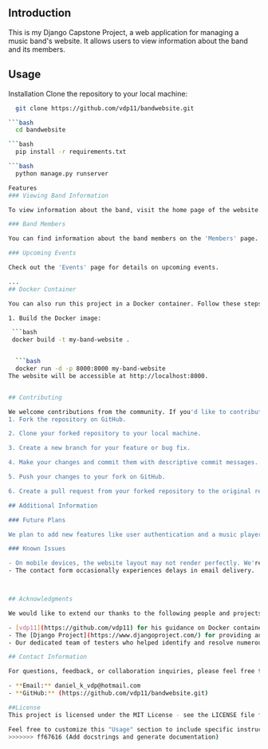 ## Introduction

This is my Django Capstone Project, a web application for managing a music band's website. It allows users to view information about the band and its members.

## Usage

Installation
Clone the repository to your local machine:

  ```bash
    git clone https://github.com/vdp11/bandwebsite.git

  ```bash
    cd bandwebsite

  ```bash
    pip install -r requirements.txt
  
  ```bash  
    python manage.py runserver

Features
### Viewing Band Information

To view information about the band, visit the home page of the website.

### Band Members

You can find information about the band members on the 'Members' page.

### Upcoming Events

Check out the 'Events' page for details on upcoming events.

...
## Docker Container

You can also run this project in a Docker container. Follow these steps:

1. Build the Docker image:

   ```bash
   docker build -t my-band-website .


    ```bash
    docker run -d -p 8000:8000 my-band-website
The website will be accessible at http://localhost:8000.


## Contributing

We welcome contributions from the community. If you'd like to contribute, please follow these guidelines...
1. Fork the repository on GitHub.

2. Clone your forked repository to your local machine.

3. Create a new branch for your feature or bug fix.

4. Make your changes and commit them with descriptive commit messages.

5. Push your changes to your fork on GitHub.

6. Create a pull request from your forked repository to the original repository.

## Additional Information

### Future Plans

We plan to add new features like user authentication and a music player in future releases.

### Known Issues

- On mobile devices, the website layout may not render perfectly. We're actively working on improving this.
- The contact form occasionally experiences delays in email delivery.



## Acknowledgments

We would like to extend our thanks to the following people and projects for their invaluable contributions:

- [vdp11](https://github.com/vdp11) for his guidance on Docker containerization.
- The [Django Project](https://www.djangoproject.com/) for providing an excellent web framework.
- Our dedicated team of testers who helped identify and resolve numerous issues.

## Contact Information

For questions, feedback, or collaboration inquiries, please feel free to reach out to us:

- **Email:** daniel_k_vdp@hotmail.com
- **GitHub:** (https://github.com/vdp11/bandwebsite.git)

##License
This project is licensed under the MIT License - see the LICENSE file for details.

Feel free to customize this "Usage" section to include specific instructions and features relevant to your project. Providing clear and concise usage instructions can greatly benefit users and potential contributors.
>>>>>>> ff67616 (Add docstrings and generate documentation)

